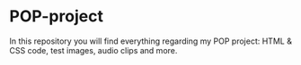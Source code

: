 # POP-project
In this repository you will find everything regarding my POP project: HTML &amp; CSS code, test images, audio clips and more.
